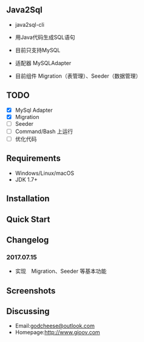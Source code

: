 ## Java2Sql
- java2sql-cli
- 用Java代码生成SQL语句
- 目前只支持MySQL

- 适配器 MySQLAdapter
- 目前组件 Migration（表管理）、Seeder（数据管理）

## TODO
- [x] MySql Adapter
- [x] Migration
- [ ] Seeder
- [ ] Command/Bash 上运行
- [ ] 优化代码

## Requirements
- Windows/Linux/macOS
- JDK 1.7+
## Installation

## Quick Start


## Changelog
### 2017.07.15
- 实现　Migration、Seeder 等基本功能
## Screenshots
## Discussing
- Email:godcheese@outlook.com
- Homepage:http://www.gioov.com

